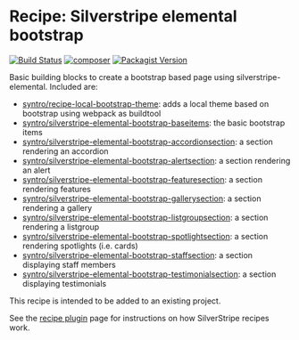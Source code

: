 # Recipe: Silverstripe elemental bootstrap

[![Build Status](https://travis-ci.com/syntro-opensource/recipe-elemental-bootstap.svg?branch=master)](https://travis-ci.com/syntro-opensource/recipe-elemental-bootstap)
[![composer](https://img.shields.io/packagist/dt/syntro/recipe-elemental-bootstrap?color=success&logo=composer)](https://packagist.org/packages/syntro/recipe-elemental-bootstrap)
[![Packagist Version](https://img.shields.io/packagist/v/syntro/recipe-elemental-bootstrap?label=Current&logo=composer)](https://packagist.org/packages/syntro/recipe-elemental-bootstrap)

Basic building blocks to create a bootstrap based page
using silverstripe-elemental. Included are:

* [syntro/recipe-local-bootstrap-theme]: adds a local theme based on bootstrap using webpack as buildtool
* [syntro/silverstripe-elemental-bootstrap-baseitems]: the basic bootstrap items
* [syntro/silverstripe-elemental-bootstrap-accordionsection]: a section rendering an accordion
* [syntro/silverstripe-elemental-bootstrap-alertsection]: a section rendering an alert
* [syntro/silverstripe-elemental-bootstrap-featuresection]: a section rendering features
* [syntro/silverstripe-elemental-bootstrap-gallerysection]: a section rendering a gallery
* [syntro/silverstripe-elemental-bootstrap-listgroupsection]: a section rendering a listgroup
* [syntro/silverstripe-elemental-bootstrap-spotlightsection]: a section rendering spotlights (i.e. cards)
* [syntro/silverstripe-elemental-bootstrap-staffsection]: a section displaying staff members
* [syntro/silverstripe-elemental-bootstrap-testimonialsection]: a section displaying testimonials

This recipe is intended to be added to an existing project.

See the [recipe plugin](https://github.com/silverstripe/recipe-plugin) page for instructions on how
SilverStripe recipes work.

[syntro/recipe-local-bootstrap-theme]: https://github.com/syntro-opensource/recipe-local-bootstrap-theme
[syntro/silverstripe-elemental-bootstrap-baseitems]: https://github.com/syntro-opensource/silverstripe-elemental-bootstrap-baseitems
[syntro/silverstripe-elemental-bootstrap-accordionsection]: https://github.com/syntro-opensource/silverstripe-elemental-bootstrap-accordionsection
[syntro/silverstripe-elemental-bootstrap-alertsection]: https://github.com/syntro-opensource/silverstripe-elemental-bootstrap-alertsection
[syntro/silverstripe-elemental-bootstrap-featuresection]: https://github.com/syntro-opensource/silverstripe-elemental-bootstrap-featuresection
[syntro/silverstripe-elemental-bootstrap-gallerysection]: https://github.com/syntro-opensource/silverstripe-elemental-bootstrap-gallerysection
[syntro/silverstripe-elemental-bootstrap-listgroupsection]: https://github.com/syntro-opensource/silverstripe-elemental-bootstrap-listgroupsection
[syntro/silverstripe-elemental-bootstrap-spotlightsection]: https://github.com/syntro-opensource/silverstripe-elemental-bootstrap-spotlightsection
[syntro/silverstripe-elemental-bootstrap-staffsection]: https://github.com/syntro-opensource/silverstripe-elemental-bootstrap-staffsection
[syntro/silverstripe-elemental-bootstrap-testimonialsection]: https://github.com/syntro-opensource/silverstripe-elemental-bootstrap-testimonialsection
